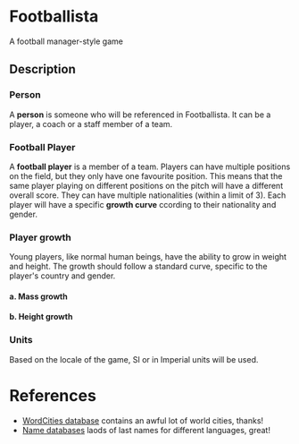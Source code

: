 # Footballista
A football manager-style game

## Description

### Person
A __person__ is someone who will be referenced in Footballista. It can be a player, a coach or a staff member of a team.

### Football Player
A __football player__ is a member of a team. Players can have multiple positions on the field, but they only have one favourite position. This means that the same player playing on different positions on the pitch will have a different overall score. They can have multiple nationalities (within a limit of 3). Each player will have a specific __growth curve__ ccording to their nationality and gender. 


### Player growth
Young players, like normal human beings, have the ability to grow in weight and height. The growth should follow a standard curve, specific to the player's country and gender. 

#### a. Mass growth

#### b. Height growth


### Units
Based on the locale of the game, SI or in Imperial units will be used.


# References

* [WordCities database](https://simplemaps.com/data/world-cities) contains an awful lot of world cities, thanks!
* [Name databases](https://github.com/smashew/NameDatabases) laods of last names for different languages, great!